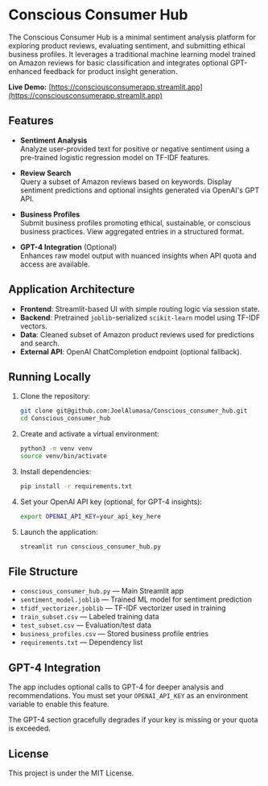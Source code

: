 # Conscious Consumer Hub

The Conscious Consumer Hub is a minimal sentiment analysis platform for exploring product reviews, evaluating sentiment, and submitting ethical business profiles. It leverages a traditional machine learning model trained on Amazon reviews for basic classification and integrates optional GPT-enhanced feedback for product insight generation.

**Live Demo:** [https://consciousconsumerapp.streamlit.app](https://consciousconsumerapp.streamlit.app)

## Features

- **Sentiment Analysis**  
  Analyze user-provided text for positive or negative sentiment using a pre-trained logistic regression model on TF-IDF features.

- **Review Search**  
  Query a subset of Amazon reviews based on keywords. Display sentiment predictions and optional insights generated via OpenAI's GPT API.

- **Business Profiles**  
  Submit business profiles promoting ethical, sustainable, or conscious business practices. View aggregated entries in a structured format.

- **GPT-4 Integration** (Optional)  
  Enhances raw model output with nuanced insights when API quota and access are available.

## Application Architecture

- **Frontend**: Streamlit-based UI with simple routing logic via session state.
- **Backend**: Pretrained `joblib`-serialized `scikit-learn` model using TF-IDF vectors.
- **Data**: Cleaned subset of Amazon product reviews used for predictions and search.
- **External API**: OpenAI ChatCompletion endpoint (optional fallback).

## Running Locally

1. Clone the repository:
   ```bash
   git clone git@github.com:JoelAlumasa/Conscious_consumer_hub.git
   cd Conscious_consumer_hub
   ```

2. Create and activate a virtual environment:
   ```bash
   python3 -m venv venv
   source venv/bin/activate
   ```

3. Install dependencies:
   ```bash
   pip install -r requirements.txt
   ```

4. Set your OpenAI API key (optional, for GPT-4 insights):
   ```bash
   export OPENAI_API_KEY=your_api_key_here
   ```

5. Launch the application:
   ```bash
   streamlit run conscious_consumer_hub.py
   ```

## File Structure

- `conscious_consumer_hub.py` — Main Streamlit app
- `sentiment_model.joblib` — Trained ML model for sentiment prediction
- `tfidf_vectorizer.joblib` — TF-IDF vectorizer used in training
- `train_subset.csv` — Labeled training data
- `test_subset.csv` — Evaluation/test data
- `business_profiles.csv` — Stored business profile entries
- `requirements.txt` — Dependency list

## GPT-4 Integration

The app includes optional calls to GPT-4 for deeper analysis and recommendations. You must set your `OPENAI_API_KEY` as an environment variable to enable this feature.

The GPT-4 section gracefully degrades if your key is missing or your quota is exceeded.

## License

This project is under the MIT License.